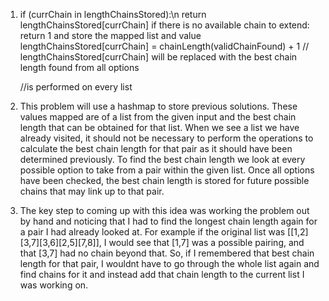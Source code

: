 1. if (currChain in lengthChainsStored):\n
      return lengthChainsStored[currChain]
   if there is no available chain to extend: return 1 and store the mapped list and value
   lengthChainsStored[currChain] = chainLength(validChainFound) + 1 // lengthChainsStored[currChain] will be replaced with
                                                                       the best chain length found from all options
   
   //is performed on every list
   
2. This problem will use a hashmap to store previous solutions. These values mapped are of a list from the given input 
and the best chain length that can be obtained for that list. When we see a list we have already visited, it should not be necessary
to perform the operations to calculate the best chain length for that pair as it should have been determined previously. To find the
best chain length we look at every possible option to take from a pair within the given list. Once all options have been checked, the best
chain length is stored for future possible chains that may link up to that pair.


3. The key step to coming up with this idea was working the problem out by hand and noticing that I had to find the longest chain length
again for a pair I had already looked at. For example if the original list was [[1,2][3,7][3,6][2,5][7,8]], I would see that [1,7] was a
possible pairing, and that [3,7] had no chain beyond that. So, if I remembered that best chain length for that pair, I wouldnt have to
go through the whole list again and find chains for it and instead add that chain length to the current list I was working on.
